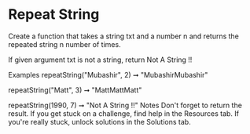 # Repeat String

Create a function that takes a string txt and a number n and returns the repeated string n number of times.

If given argument txt is not a string, return Not A String !!

Examples
repeatString("Mubashir", 2) ➞ "MubashirMubashir"

repeatString("Matt", 3) ➞ "MattMattMatt"

repeatString(1990, 7) ➞ "Not A String !!"
Notes
Don't forget to return the result.
If you get stuck on a challenge, find help in the Resources tab.
If you're really stuck, unlock solutions in the Solutions tab.
